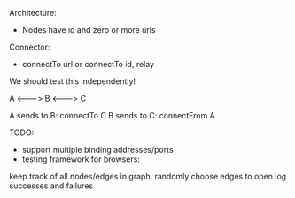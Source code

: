 Architecture:

* Nodes have id and zero or more urls

Connector:
* connectTo url or connectTo id, relay

We should test this independently!


A <---> B <---> C

A sends to B: connectTo C
B sends to C: connectFrom A

TODO:
* support multiple binding addresses/ports
* testing framework for browsers:

keep track of all nodes/edges in graph.
randomly choose edges to open
log successes and failures